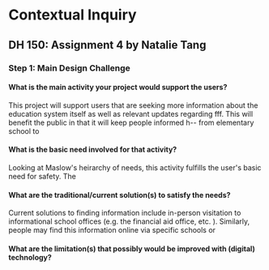 # Contextual Inquiry 
## DH 150: Assignment 4 by Natalie Tang
### Step 1: Main Design Challenge

#### What is the main activity your project would support the users?
  This project will support users that are seeking more information about the education system itself as well as relevant updates regarding  fff. This will benefit the public in that it will keep people informed  h-- from elementary school to 

#### What is the basic need involved for that activity?
  Looking at Maslow's heirarchy of needs, this activity fulfills the user's basic need for safety. The 

#### What are the traditional/current solution(s) to satisfy the needs?
Current solutions to finding information include in-person visitation to informational school offices (e.g. the financial aid office, etc. ). Similarly, people may find this information online via specific schools or 

#### What are the limitation(s) that possibly would be improved with (digital) technology?
